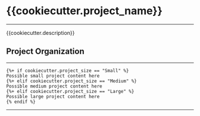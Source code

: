 # {{cookiecutter.project_name}}
---

{{cookiecutter.description}}

## Project Organization
---

```
{%+ if cookiecutter.project_size == "Small" %}
Possible small project content here
{%+ elif cookiecutter.project_size == "Medium" %}
Possible medium project content here
{%+ elif cookiecutter.project_size == "Large" %}
Possible large project content here
{% endif %}
```

---